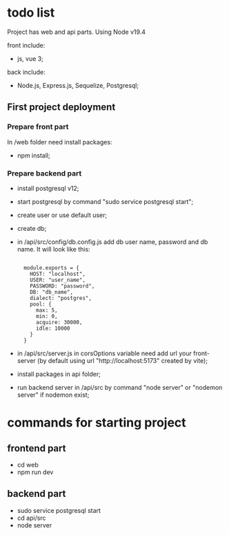 # todo list

Project has web and api parts. Using Node v19.4

front include:
- js, vue 3;

back include:
- Node.js, Express.js, Sequelize, Postgresql;

## First project deployment

### Prepare front part

In /web folder need install packages:

- npm install;

### Prepare backend part

- install postgresql v12;
- start postgresql by command "sudo service postgresql start";
- create user or use default user;
- create db;
- in /api/src/config/db.config.js add db user name, password and db name. It will look like this:
  
  <code>
    module.exports = {
      HOST: "localhost",
      USER: "user_name",
      PASSWORD: "password",
      DB: "db_name",
      dialect: "postgres",
      pool: {
        max: 5,
        min: 0,
        acquire: 30000,
        idle: 10000
      }
    }
  </code>

- in /api/src/server.js in corsOptions variable need add url your front-server (by default using url "http://localhost:5173" created by vite);
- install packages in api folder;
- run backend server in /api/src by command "node server" or "nodemon server" if nodemon exist; 


# commands for starting project

## frontend part

<ul>
  <li>cd web</li>
  <li>npm run dev</li>
</ul>

## backend part

<ul>
  <li>sudo service postgresql start</li>
  <li>cd api/src</li>
  <li>node server</li>
</ul>
